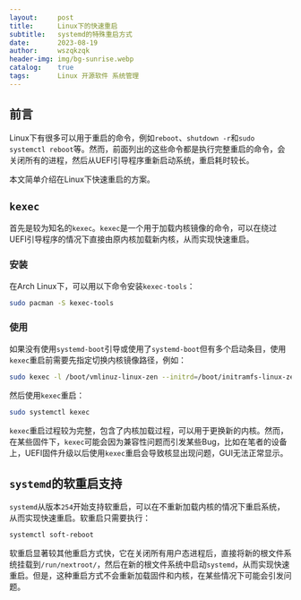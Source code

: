```yaml
---
layout:     post
title:      Linux下的快速重启
subtitle:   systemd的特殊重启方式
date:       2023-08-19
author:     wszqkzqk
header-img: img/bg-sunrise.webp
catalog:    true
tags:       Linux 开源软件 系统管理
---
```


## 前言

Linux下有很多可以用于重启的命令，例如`reboot`、`shutdown -r`和`sudo systemctl reboot`等。然而，前面列出的这些命令都是执行完整重启的命令，会关闭所有的进程，然后从UEFI引导程序重新启动系统，重启耗时较长。

本文简单介绍在Linux下快速重启的方案。

## `kexec`

首先是较为知名的`kexec`。`kexec`是一个用于加载内核镜像的命令，可以在绕过UEFI引导程序的情况下直接由原内核加载新内核，从而实现快速重启。

### 安装

在Arch Linux下，可以用以下命令安装`kexec-tools`：

```bash
sudo pacman -S kexec-tools
```

### 使用

如果没有使用`systemd-boot`引导或使用了`systemd-boot`但有多个启动条目，使用`kexec`重启前需要先指定切换内核镜像路径，例如：

```bash
sudo kexec -l /boot/vmlinuz-linux-zen --initrd=/boot/initramfs-linux-zen.img --reuse-cmdline
```

然后使用`kexec`重启：

```bash
sudo systemctl kexec
```

`kexec`重启过程较为完整，包含了内核加载过程，可以用于更换新的内核。然而，在某些固件下，`kexec`可能会因为兼容性问题而引发某些Bug，比如在笔者的设备上，UEFI固件升级以后使用`kexec`重启会导致核显出现问题，GUI无法正常显示。

## `systemd`的软重启支持

`systemd`从版本`254`开始支持软重启，可以在不重新加载内核的情况下重启系统，从而实现快速重启。软重启只需要执行：

```bash
systemctl soft-reboot
```

软重启显著较其他重启方式快，它在关闭所有用户态进程后，直接将新的根文件系统挂载到`/run/nextroot/`，然后在新的根文件系统中启动`systemd`，从而实现快速重启。但是，这种重启方式不会重新加载固件和内核，在某些情况下可能会引发问题。
